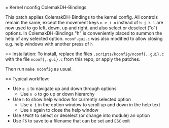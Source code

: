 = Kernel nconfig ColemakDH-Bindings

This patch applies ColemakDH-Bindings to the kernel config. All controls remain the same, except the movement keys `n e i o` instead of `h j k l` are now used to go left, down, up and right, and also select or deselect ("o") options. In ColemakDH-Bindings "h" is conveniently placed to summon the help of any selected option. `nconf.gui.c` was also modified to allow closing e.g. help windows with another press of `h`

== Installation:
To install, replace the files `.scripts/kconfig/nconf{,.gui}.c` with the file `nconf{,.gui}.c` from this repo, or apply the patches.

Then run `make nconfig` as usual.

== Typical workflow:
- Use `e i` to navigate up and down through options
    - Use `n o` to go up or down hierarchy
- Use `h` to show help window for currently selected option
    - Use `e i` in the option window to scroll up and down in the help text
    - Use `h` again to close the help window
- Use `SPACE` to select or deselect (or change into module) an option
- Use `F6` to save to a filename that can be set and `ESC` exit
